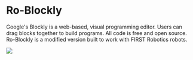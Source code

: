 # Ro-Blockly

Google's Blockly is a web-based, visual programming editor.  Users can drag
blocks together to build programs.  All code is free and open source. Ro-Blockly
is a modified version built to work with FIRST Robotics robots.

![](https://developers.google.com/blockly/sample.png)
